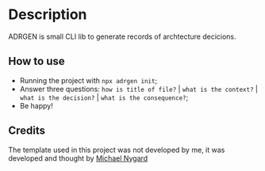 # Description

ADRGEN is small CLI lib to generate records of archtecture decicions.

## How to use

- Running the project with `npx adrgen init`;
- Answer three questions: `how is title of file?` | `what is the context?` | `what is the decision?` | `what is the consequence?`;
- Be happy!


## Credits
The template used in this project was not developed by me, it was developed and thought by [Michael Nygard](https://cognitect.com/blog/2011/11/15/documenting-architecture-decisions)
